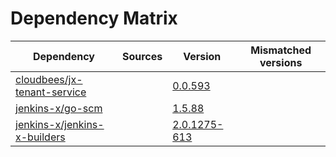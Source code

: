 # Dependency Matrix

Dependency | Sources | Version | Mismatched versions
---------- | ------- | ------- | -------------------
[cloudbees/jx-tenant-service](https://github.com/cloudbees/jx-tenant-service) |  | [0.0.593](https://github.com/cloudbees/jx-tenant-service/releases/tag/v0.0.593) | 
[jenkins-x/go-scm](https://github.com/jenkins-x/go-scm) |  | [1.5.88]() | 
[jenkins-x/jenkins-x-builders](https://github.com/jenkins-x/jenkins-x-builders) |  | [2.0.1275-613]() | 
